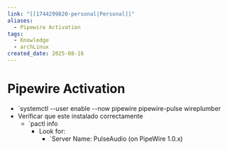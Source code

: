 ```yaml
---
link: "[[1744299820-personal|Personal]]"
aliases:
  - Pipewire Activation
tags:
  - Knowledge
  - archLinux
created_date: 2025-08-16
---
```

# Pipewire Activation
- `systemctl --user enable --now pipewire pipewire-pulse wireplumber
- Verificar que este instalado correctamente
	- `pactl info
		- Look for:
			- `Server Name: PulseAudio (on PipeWire 1.0.x)

